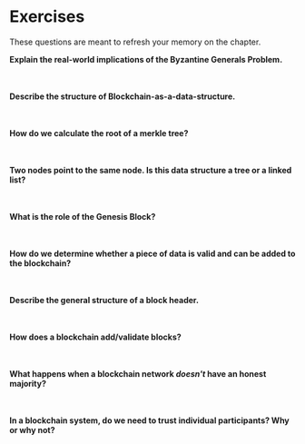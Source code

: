 # Exercises
These questions are meant to refresh your memory on the chapter. 

**Explain the real-world implications of the Byzantine Generals Problem.** 
<br />
<br />
<br />

**Describe the structure of Blockchain-as-a-data-structure.**
<br />
<br />
<br />

**How do we calculate the root of a merkle tree?**
<br />
<br />
<br />

**Two nodes point to the same node. Is this data structure a tree or a linked list?**
<br />
<br />
<br />

**What is the role of the Genesis Block?**
<br />
<br />
<br />

**How do we determine whether a piece of data is valid and can be added to the blockchain?**
<br />
<br />
<br />

**Describe the general structure of a block header.**
<br />
<br />
<br />

**How does a blockchain add/validate blocks?**
<br />
<br />
<br />

**What happens when a blockchain network *doesn't* have an honest majority?**
<br />
<br />
<br />

**In a blockchain system, do we need to trust individual participants? Why or why not?**
<br />
<br />
<br />